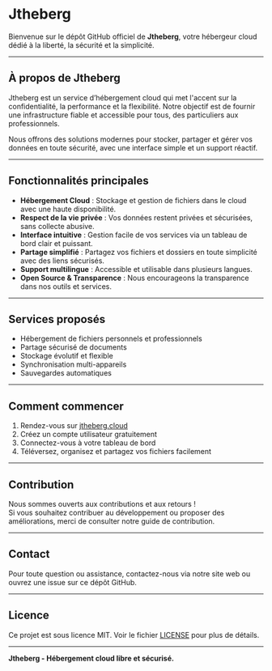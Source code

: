 # Jtheberg

Bienvenue sur le dépôt GitHub officiel de **Jtheberg**, votre hébergeur cloud dédié à la liberté, la sécurité et la simplicité.

---

## À propos de Jtheberg

Jtheberg est un service d’hébergement cloud qui met l'accent sur la confidentialité, la performance et la flexibilité. Notre objectif est de fournir une infrastructure fiable et accessible pour tous, des particuliers aux professionnels.

Nous offrons des solutions modernes pour stocker, partager et gérer vos données en toute sécurité, avec une interface simple et un support réactif.

---

## Fonctionnalités principales

- **Hébergement Cloud** : Stockage et gestion de fichiers dans le cloud avec une haute disponibilité.
- **Respect de la vie privée** : Vos données restent privées et sécurisées, sans collecte abusive.
- **Interface intuitive** : Gestion facile de vos services via un tableau de bord clair et puissant.
- **Partage simplifié** : Partagez vos fichiers et dossiers en toute simplicité avec des liens sécurisés.
- **Support multilingue** : Accessible et utilisable dans plusieurs langues.
- **Open Source & Transparence** : Nous encourageons la transparence dans nos outils et services.

---

## Services proposés

- Hébergement de fichiers personnels et professionnels
- Partage sécurisé de documents
- Stockage évolutif et flexible
- Synchronisation multi-appareils
- Sauvegardes automatiques

---

## Comment commencer

1. Rendez-vous sur [jtheberg.cloud](https://jtheberg.cloud)
2. Créez un compte utilisateur gratuitement
3. Connectez-vous à votre tableau de bord
4. Téléversez, organisez et partagez vos fichiers facilement

---

## Contribution

Nous sommes ouverts aux contributions et aux retours !  
Si vous souhaitez contribuer au développement ou proposer des améliorations, merci de consulter notre guide de contribution.

---

## Contact

Pour toute question ou assistance, contactez-nous via notre site web ou ouvrez une issue sur ce dépôt GitHub.

---

## Licence

Ce projet est sous licence MIT. Voir le fichier [LICENSE](LICENSE) pour plus de détails.

---

**Jtheberg - Hébergement cloud libre et sécurisé.**

